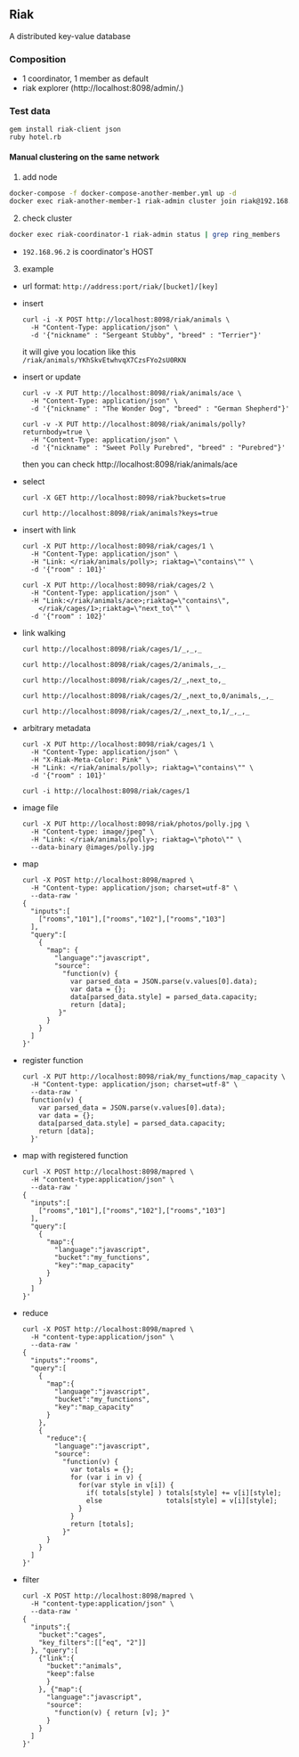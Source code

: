 ## Riak

A distributed key-value database

### Composition
- 1 coordinator, 1 member as default
- riak explorer (http://localhost:8098/admin/.)

### Test data
  ```
  gem install riak-client json
  ruby hotel.rb
  ```

#### Manual clustering on the same network
1. add node

  ```sh
  docker-compose -f docker-compose-another-member.yml up -d
  docker exec riak-another-member-1 riak-admin cluster join riak@192.168.96.2
  ```

2. check cluster

  ```sh
  docker exec riak-coordinator-1 riak-admin status | grep ring_members
  ```

* `192.168.96.2` is coordinator's HOST

3. example

- url format: `http://address:port/riak/[bucket]/[key]`

- insert
  ```
  curl -i -X POST http://localhost:8098/riak/animals \
    -H "Content-Type: application/json" \
    -d '{"nickname" : "Sergeant Stubby", "breed" : "Terrier"}'
  ```

  it will give you location like this `/riak/animals/YKhSkvEtwhvqX7CzsFYo2sU0RKN`


- insert or update
  ```
  curl -v -X PUT http://localhost:8098/riak/animals/ace \
    -H "Content-Type: application/json" \
    -d '{"nickname" : "The Wonder Dog", "breed" : "German Shepherd"}'

  curl -v -X PUT http://localhost:8098/riak/animals/polly?returnbody=true \
    -H "Content-Type: application/json" \
    -d '{"nickname" : "Sweet Polly Purebred", "breed" : "Purebred"}'
  ```

  then you can check http://localhost:8098/riak/animals/ace


- select

  ```
  curl -X GET http://localhost:8098/riak?buckets=true

  curl http://localhost:8098/riak/animals?keys=true
  ```

- insert with link
  ```
  curl -X PUT http://localhost:8098/riak/cages/1 \
    -H "Content-Type: application/json" \
    -H "Link: </riak/animals/polly>; riaktag=\"contains\"" \
    -d '{"room" : 101}'

  curl -X PUT http://localhost:8098/riak/cages/2 \
    -H "Content-Type: application/json" \
    -H "Link:</riak/animals/ace>;riaktag=\"contains\",
      </riak/cages/1>;riaktag=\"next_to\"" \
    -d '{"room" : 102}'
  ```

- link walking
  ```
  curl http://localhost:8098/riak/cages/1/_,_,_

  curl http://localhost:8098/riak/cages/2/animals,_,_

  curl http://localhost:8098/riak/cages/2/_,next_to,_

  curl http://localhost:8098/riak/cages/2/_,next_to,0/animals,_,_

  curl http://localhost:8098/riak/cages/2/_,next_to,1/_,_,_
  ```

- arbitrary metadata
  ```
  curl -X PUT http://localhost:8098/riak/cages/1 \
    -H "Content-Type: application/json" \
    -H "X-Riak-Meta-Color: Pink" \
    -H "Link: </riak/animals/polly>; riaktag=\"contains\"" \
    -d '{"room" : 101}'

  curl -i http://localhost:8098/riak/cages/1
  ```

- image file
  ```
  curl -X PUT http://localhost:8098/riak/photos/polly.jpg \
    -H "Content-type: image/jpeg" \
    -H "Link: </riak/animals/polly>; riaktag=\"photo\"" \
    --data-binary @images/polly.jpg
  ```

- map
  ```
  curl -X POST http://localhost:8098/mapred \
    -H "Content-type: application/json; charset=utf-8" \
    --data-raw '
  {
    "inputs":[
      ["rooms","101"],["rooms","102"],["rooms","103"]
    ],
    "query":[
      {
        "map": {
          "language":"javascript",
          "source":
            "function(v) {
              var parsed_data = JSON.parse(v.values[0].data);
              var data = {};
              data[parsed_data.style] = parsed_data.capacity;
              return [data];
           }"
        }
      }
    ]
  }'
  ```

- register function
  ```
  curl -X PUT http://localhost:8098/riak/my_functions/map_capacity \
    -H "Content-type: application/json; charset=utf-8" \
    --data-raw '
    function(v) {
      var parsed_data = JSON.parse(v.values[0].data);
      var data = {};
      data[parsed_data.style] = parsed_data.capacity;
      return [data];
    }'
  ```

- map with registered function
  ```
  curl -X POST http://localhost:8098/mapred \
    -H "content-type:application/json" \
    --data-raw '
  {
    "inputs":[
      ["rooms","101"],["rooms","102"],["rooms","103"]
    ],
    "query":[
      {
        "map":{
          "language":"javascript",
          "bucket":"my_functions",
          "key":"map_capacity"
        }
      }
    ]
  }'
  ```

- reduce
  ```
  curl -X POST http://localhost:8098/mapred \
    -H "content-type:application/json" \
    --data-raw '
  {
    "inputs":"rooms",
    "query":[
      {
        "map":{
          "language":"javascript",
          "bucket":"my_functions",
          "key":"map_capacity"
        }
      },
      {
        "reduce":{
          "language":"javascript",
          "source":
            "function(v) {
              var totals = {};
              for (var i in v) {
                for(var style in v[i]) {
                  if( totals[style] ) totals[style] += v[i][style];
                  else                totals[style] = v[i][style];
                }
              }
              return [totals];
            }"
        }
      }
    ]
  }'
  ```

- filter
  ```
  curl -X POST http://localhost:8098/mapred \
    -H "content-type:application/json" \
    --data-raw '
  {
    "inputs":{
      "bucket":"cages",
      "key_filters":[["eq", "2"]]
    }, "query":[
      {"link":{
        "bucket":"animals",
        "keep":false
        }
      }, {"map":{
        "language":"javascript",
        "source":
          "function(v) { return [v]; }"
        }
      }
    ]
  }'
  ```
